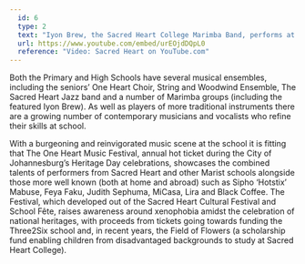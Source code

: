 ```yaml
---
  id: 6
  type: 2
  text: "Iyon Brew, the Sacred Heart College Marimba Band, performs at Sacred Heart Day, October 2016. "
  url: https://www.youtube.com/embed/urEOjdDQpL0
  reference: "Video: Sacred Heart on YouTube.com"
---
```

Both the Primary and High Schools have several musical ensembles, including the seniors’ One Heart Choir, String and Woodwind Ensemble, The Sacred Heart Jazz band and a number of Marimba groups (including the featured Iyon Brew). As well as players of more traditional instruments there are a growing number of contemporary musicians and vocalists who refine their skills at school. 

With a burgeoning and reinvigorated music scene at the school it is fitting that The One Heart Music Festival, annual hot ticket during the City of Johannesburg’s Heritage Day celebrations, showcases the combined talents of performers from Sacred Heart and other Marist schools alongside those more well known (both at home and abroad) such as Sipho ‘Hotstix’ Mabuse, Feya Faku, Judith Sephuma, MiCasa, Lira and Black Coffee. The Festival, which developed out of the Sacred Heart Cultural Festival and School Fête, raises awareness around xenophobia amidst the celebration of national heritages, with proceeds from tickets going towards funding the Three2Six school and, in recent years, the Field of Flowers (a scholarship fund enabling children from disadvantaged backgrounds to study at Sacred Heart College).
        